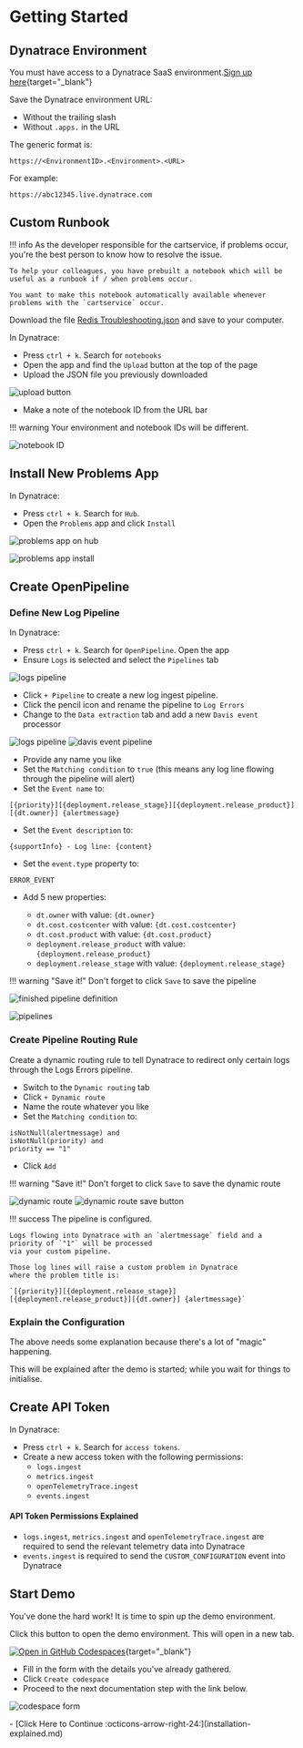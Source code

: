 # Getting Started

## Dynatrace Environment

You must have access to a Dynatrace SaaS environment.[Sign up here](https://dt-url.net/trial){target="_blank"}

Save the Dynatrace environment URL:

* Without the trailing slash
* Without `.apps.` in the URL

The generic format is:

```
https://<EnvironmentID>.<Environment>.<URL>
```

For example:
```
https://abc12345.live.dynatrace.com
```

## Custom Runbook

!!! info
    As the developer responsible for the cartservice, if problems occur, you're the best person to know how to resolve the issue.

    To help your colleagues, you have prebuilt a notebook which will be useful as a runbook if / when problems occur.

    You want to make this notebook automatically available whenever problems with the `cartservice` occur.

Download the file [Redis Troubleshooting.json](https://github.com/Dynatrace/obslab-log-problem-detection/blob/main/dynatrace/Redis%20Troubleshooting.json) and save to your computer.

In Dynatrace:

* Press `ctrl + k`. Search for `notebooks`
* Open the app and find the `Upload` button at the top of the page
* Upload the JSON file you previously downloaded

![upload button](images/notebook-upload-button.png)

* Make a note of the notebook ID from the URL bar

!!! warning
    Your environment and notebook IDs will be different.

![notebook ID](images/notebook-id.png)

## Install New Problems App

In Dynatrace:

* Press `ctrl + k`. Search for `Hub`.
* Open the `Problems` app and click `Install`

![problems app on hub](images/problems-app-on-hub.png)

![problems app install](images/problems-app-install.png)

## Create OpenPipeline

### Define New Log Pipeline

In Dynatrace:

* Press `ctrl + k`. Search for `OpenPipeline`. Open the app
* Ensure `Logs` is selected and select the `Pipelines` tab

![logs pipeline](images/pipeline-1.png)

* Click `+ Pipeline` to create a new log ingest pipeline.
* Click the pencil icon and rename the pipeline to `Log Errors`
* Change to the `Data extraction` tab and add a new `Davis event` processor

![logs pipeline](images/pipeline-2.png)
![davis event pipeline](images/pipeline-davis-event.png)

* Provide any name you like
* Set the `Matching condition` to `true` (this means any log line flowing through the pipeline will alert)
* Set the `Event name` to:

```
[{priority}][{deployment.release_stage}][{deployment.release_product}][{dt.owner}] {alertmessage}
```

* Set the `Event description` to:

```
{supportInfo} - Log line: {content}
```

* Set the `event.type` property to:

```
ERROR_EVENT
```

* Add 5 new properties:

    * `dt.owner` with value: `{dt.owner}`
    * `dt.cost.costcenter` with value: `{dt.cost.costcenter}`
    * `dt.cost.product` with value: `{dt.cost.product}`
    * `deployment.release_product` with value: `{deployment.release_product}`
    * `deployment.release_stage` with value: `{deployment.release_stage}`

!!! warning "Save it!"
    Don't forget to click `Save` to save the pipeline

![finished pipeline definition](images/finished-pipeline-definition.png)

![pipelines](images/pipeline-3.png)

### Create Pipeline Routing Rule

Create a dynamic routing rule to tell Dynatrace to redirect only certain logs through the Logs Errors pipeline.

* Switch to the `Dynamic routing` tab
* Click `+ Dynamic route`
* Name the route whatever you like
* Set the `Matching condition` to:

```
isNotNull(alertmessage) and
isNotNull(priority) and
priority == "1"
```

* Click `Add`

!!! warning "Save it!"
    Don't forget to click `Save` to save the dynamic route

![dynamic route](images/pipeline-dynamic-route.png)
![dynamic route save button](images/pipeline-dynamic-route-save-button.png)

!!! success
    The pipeline is configured.

    Logs flowing into Dynatrace with an `alertmessage` field and a priority of `"1"` will be processed
    via your custom pipeline.

    Those log lines will raise a custom problem in Dynatrace
    where the problem title is:

    `[{priority}][{deployment.release_stage}][{deployment.release_product}][{dt.owner}] {alertmessage}`

### Explain the Configuration

The above needs some explanation because there's a lot of "magic" happening.

This will be explained after the demo is started; while you wait for things to initialise.

## Create API Token

In Dynatrace:

* Press `ctrl + k`. Search for `access tokens`.
* Create a new access token with the following permissions:
    * `logs.ingest`
    * `metrics.ingest`
    * `openTelemetryTrace.ingest`
    * `events.ingest`

#### API Token Permissions Explained
* `logs.ingest`, `metrics.ingest` and `openTelemetryTrace.ingest` are required to send the relevant telemetry data into Dynatrace
* `events.ingest` is required to send the `CUSTOM_CONFIGURATION` event into Dynatrace

## Start Demo

You've done the hard work! It is time to spin up the demo environment.

Click this button to open the demo environment. This will open in a new tab.

[![Open in GitHub Codespaces](https://github.com/codespaces/badge.svg)](https://codespaces.new/dynatrace/obslab-log-problem-detection){target="_blank"}

* Fill in the form with the details you've already gathered.
* Click `Create codespace`
* Proceed to the next documentation step with the link below.

![codespace form](images/codespace-form.png)


<div class="grid cards" markdown>
- [Click Here to Continue :octicons-arrow-right-24:](installation-explained.md)
</div>